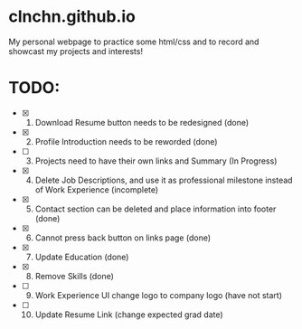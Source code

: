# clnchn.github.io

My personal webpage to practice some html/css and to record and showcast my projects and interests!

# TODO: 
- [x] 1. Download Resume button needs to be redesigned (done)
- [x] 2. Profile Introduction needs to be reworded  (done)
- [ ] 3. Projects need to have their own links and Summary (In Progress)
- [x] 4. Delete Job Descriptions, and use it as professional milestone instead of Work Experience (incomplete)
- [x] 5. Contact section can be deleted and place information into footer (done)
- [x] 6. Cannot press back button on links page (done)
- [x] 7. Update Education (done)
- [x] 8. Remove Skills (done)
- [ ] 9. Work Experience UI change logo to company logo (have not start)
- [ ] 10. Update Resume Link (change expected grad date)
